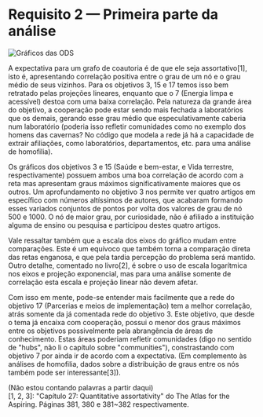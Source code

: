 # Requisito 2 — Primeira parte da análise
![Gráficos das ODS](degree_assortativity_ODS.png)

A expectativa para um grafo de coautoria é de que ele seja assortativo[1], isto é, apresentando correlação positiva entre o grau de um nó e o grau médio de seus vizinhos. Para os objetivos 3, 15 e 17 temos isso bem retratado pelas projeções lineares, enquanto que o 7 (Energia limpa e acessível) destoa com uma baixa correlação. Pela natureza da grande área do objetivo, a cooperação pode estar sendo mais fechada a laboratórios que os demais, gerando esse grau médio que especulativamente caberia num laboratório (poderia isso refletir comunidades como no exemplo dos homens das cavernas? No código que modela a rede já há a capacidade de extrair afiliações, como laboratórios, departamentos, etc. para uma análise de homofilia).

Os gráficos dos objetivos 3 e 15 (Saúde e bem-estar, e Vida terrestre, respectivamente) possuem ambos uma boa correlação de acordo com a reta mas apresentam graus máximos significativamente maiores que os outros. Um aprofundamento no objetivo 3 nos permite ver quatro artigos em específico com números altíssimos de autores, que acabaram formando esses variados conjuntos de pontos por volta dos valores de grau de nó 500 e 1000. O nó de maior grau, por curiosidade, não é afiliado a instituição alguma de ensino ou pesquisa e participou destes quatro artigos.

Vale ressaltar também que a escala dos eixos do gráfico mudam entre comparações. Este é um equívoco que também torna a comparação direta das retas enganosa, e que pela tardia percepção do problema será mantido. Outro detalhe, comentado no livro[2], é sobre o uso de escala logarítmica nos eixos e projeção exponencial, mas para uma análise somente de correlação esta escala e projeção linear não devem afetar.

Com isso em mente, pode-se entender mais facilmente que a rede do objetivo 17 (Parcerias e meios de implementação) tem a melhor correlação, atrás somente da já comentada rede do objetivo 3. Este objetivo, que desde o tema já encaixa com cooperação, possui o menor dos graus máximos entre os objetivos possivelmente pela abrangência de áreas de conhecimento. Estas áreas poderiam refletir comunidades (digo no sentido de "hubs", não li o capítulo sobre "communities"), constrastando com objetivo 7 por ainda ir de acordo com a expectativa. (Em complemento às análises de homofilia, dados sobre a distribuição de graus entre os nós também pode ser interessante[3]).

(Não estou contando palavras a partir daqui)  
[1, 2, 3]: "Capítulo 27: Quantitative assortativity" do The Atlas for the Aspiring. Páginas 381, 380 e 381~382 respectivamente.